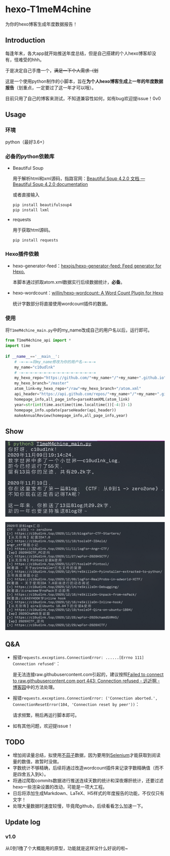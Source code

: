 # hexo-T1meM4chine

为你的hexo博客生成年度数据报告！

## Introduction

每逢年末，各大app就开始推送年度总结，但是自己搭建的个人hexo博客却没有，怪难受的hhh。

于是决定自己手撸一个，~~满足一下个人需求（划~~

这是一个使用python制作的小脚本，旨在**为个人hexo博客生成上一年的年度数据报告**（划重点，一定要过了这一年才可以哦）。

目前只用了自己的博客来测试，不知道兼容性如何，如有bug欢迎提issue！0v0

## Usage

### 环境

python（最好3.6+）

### 必备的python依赖库

- Beautiful Soup

  用于解析html和xml源码，指路官网：[Beautiful Soup 4.2.0 文档 — Beautiful Soup 4.2.0 documentation](https://www.crummy.com/software/BeautifulSoup/bs4/doc/index.zh.html#id5)

  或者直接输入

  ```shell
  pip install beautifulsoup4
  pip install lxml
  ```

- requests

  用于获取html源码。

  ```shell
  pip install requests
  ```

### Hexo插件依赖

- hexo-generator-feed：[hexojs/hexo-generator-feed: Feed generator for Hexo.](https://github.com/hexojs/hexo-generator-feed)

  本脚本通过抓取atom.xml数据实行后续数据统计，**必备**。

- hexo-wordcount：[willin/hexo-wordcount: A Word Count Plugin for Hexo](https://github.com/willin/hexo-wordcount)

  统计字数部分将直接使用wordcount插件的数据。

### 使用

将`T1meM4chine_main.py`中的my_name改成自己的用户名以后，运行即可。

```python
from T1meM4chine_api import *
import time

if __name__=='__main__':
    # -=-=-=将my_name修改为你的用户名-=-=-=
    my_name="c10udlnk"
    # -=-=-=-=-=-=-=-=-=-=-=-=-=-=-=-=-=
    my_hexo_repo="https://github.com/"+my_name+"/"+my_name+".github.io"
    my_hexo_branch="/master"
    atom_link=my_hexo_repo+"/raw"+my_hexo_branch+"/atom.xml"
    api_header="https://api.github.com/repos/"+my_name+"/"+my_name+".github.io"
    homepage_info,all_page_info=parseAtomXML(atom_link)
    year=str(int(time.asctime(time.localtime())[-4:])-1)
    homepage_info.update(parseHeader(api_header))
    makeAnnualReview(homepage_info,all_page_info,year)
```

## Show

![image-20210104162551015](README/image-20210104162551015.png)

![image-20210104162531607](README/image-20210104162531607.png)

## Q&A

- 报错`requests.exceptions.ConnectionError: ......[Errno 111] Connection refused'`：

  是无法连接raw.githubusercontent.com引起的，建议按照[Failed to connect to raw.githubusercontent.com port 443: Connection refused - 远近啊 - 博客园](https://www.cnblogs.com/Dylansuns/p/12309847.html)中的方法处理。

- 报错`requests.exceptions.ConnectionError: ('Connection aborted.', ConnectionResetError(104, 'Connection reset by peer'))`：

  请求频繁，稍后再运行脚本即可。

- 如有其他问题，欢迎提issue！

## TODO

- 增加阅读量总结，拟使用[不蒜子](http://ibruce.info/2015/04/04/busuanzi/)数据，因为要用到[Selenium](https://zhuanlan.zhihu.com/p/111859925)才能获取到阅读量的数值，故暂时没做。
- 字数统计不够精确，后续将通过改造wordcount插件来记录字数精确值（而不是四舍五入到k）。
- 将通过爬取commits数据进行推送连续天数的统计和深夜爆肝统计，还要过滤hexo一些渲染设置的改动，可能是一项大工程。
- 日后将添加生成Markdown、LaTeX、H5样式的年度报告的功能，不仅仅只有文字！
- 处理大量数据时速度较慢，毕竟爬github，后续看看怎么加速一下。

## Update log

### v1.0

从0到1撸了个大概能用的原型，功能就是这样没什么好说的啦~

